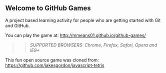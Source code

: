 ## Welcome to GitHub Games

A project based learning activity for people who are getting started with Git and GitHub.

You can play the game at: http://mmeans01.github.io/github-games/

>> _*SUPPORTED BROWSERS*: Chrome, Firefox, Safari, Opera and IE9+_

This fun open source game was cloned from: https://github.com/jakesgordon/javascript-tetris
